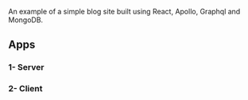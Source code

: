 An example of a simple blog site built using React, Apollo, Graphql and MongoDB.
## Apps
### 1- Server
### 2- Client
